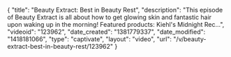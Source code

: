{
    "title": "Beauty Extract: Best in Beauty Rest",
    "description": "This episode of Beauty Extract is all about how to get glowing skin and fantastic hair upon waking up in the morning! Featured products: Kiehl's Midnight Rec...",
    "videoid": "123962",
    "date_created": "1381779337",
    "date_modified": "1418181066",
    "type": "captivate",
    "layout": "video",
    "url": "\/v\/beauty-extract-best-in-beauty-rest\/123962"
}
